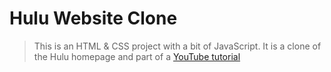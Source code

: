 # Hulu Website Clone

> This is an HTML & CSS project with a bit of JavaScript. It is a clone of the Hulu homepage and part of a [YouTube tutorial](https://www.youtube.com/watch?v=9OVLaEjY-Rc)
